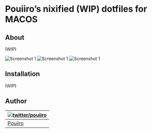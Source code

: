 # Pouiiro’s nixified (WIP) dotfiles for MACOS

## About

(WIP)

![Screenshot 1](https://i.imgur.com/sqM9fqa.png)
![Screenshot 1](https://i.imgur.com/6yC5BeP.png)
![Screenshot 1](https://i.imgur.com/omEWPHO.png)

## Installation

(WIP)

## Author

| [![twitter/pouiiro](https://avatars.githubusercontent.com/u/7716664?v=4)](http://twitter.com/BniWael "Follow @BniWael on Twitter") |
| ---------------------------------------------------------------------------------------------------------------------------------- |
| [Pouiiro](https://pouiiro.com/)                                                                                                    |
